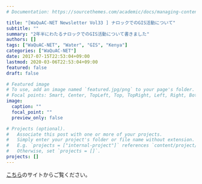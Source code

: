 ```yaml
---
# Documentation: https://sourcethemes.com/academic/docs/managing-content/

title: "[WaQuAC-NET Newsletter Vol33 ] ナロックでのGIS活動について"
subtitle: ""
summary: "2年半にわたるナロックでのGIS活動について書きました"
authors: []
tags: ["WaQuAC-NET", "Water", "GIS", "Kenya"]
categories: ["WaQuAC-NET"]
date: 2017-07-15T22:53:04+09:00
lastmod: 2020-03-06T22:53:04+09:00
featured: false
draft: false

# Featured image
# To use, add an image named `featured.jpg/png` to your page's folder.
# Focal points: Smart, Center, TopLeft, Top, TopRight, Left, Right, BottomLeft, Bottom, BottomRight.
image:
  caption: ""
  focal_point: ""
  preview_only: false

# Projects (optional).
#   Associate this post with one or more of your projects.
#   Simply enter your project's folder or file name without extension.
#   E.g. `projects = ["internal-project"]` references `content/project/deep-learning/index.md`.
#   Otherwise, set `projects = []`.
projects: []
---
```


[こちら](http://www.waquac.net/pdf/newsletter_vol.33.pdf)のサイトからご覧ください。
